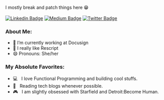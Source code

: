 

I mostly break and patch things here 😁
<br />
<br/>
[![Linkedin Badge](https://img.shields.io/badge/-MuskanB-blue?style=flat&logo=Linkedin&logoColor=white&link=https://www.linkedin.com/in/muskan-b-a9190311b/)](https://www.linkedin.com/in/muskan-b-a9190311b/)
[![Medium Badge](https://img.shields.io/badge/-@muskanbararia-000000?style=flat&labelColor=000000&logo=Medium&link=https://muskanbararia.medium.com/)](https://muskanbararia.medium.com/)
[![Twitter Badge](https://img.shields.io/badge/-@BarariaMuskan-1ca0f1?style=flat&labelColor=1ca0f1&logo=twitter&logoColor=white&link=https://twitter.com/BarariaMuskan)](https://twitter.com/BarariaMuskan)

### About Me:
- 🔭 I’m currently working at Docusign
- 🌱 I really like Rescript 
- 😄 Pronouns: She/her

### My Absolute Favorites:

- 💻 &nbsp; I love Functional Programming and building cool stuffs.
- 📰 &nbsp; Reading tech blogs whenever possible.
- 🎮 &nbsp; I am slightly obsessed with Starfield and Detroit:Become Human.


